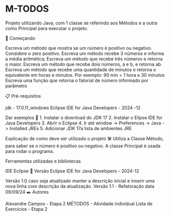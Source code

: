 # M-TODOS
Projeto utilizando Java, com 1 classe se referindo aos Métodos e a outra como Principal para executar o projeto.

🚀 Começando

Escreva um método que mostra se um número é positivo ou negativo. Considere o zero positivo.
Escreva um método recebe 3 números e informa a média aritmética;
Escreva um método que recebe três números e retorna o maior.
Escreva um método que recebe dois números, a e b, e retorna ab.
Escreva um método que recebe uma quantidade de minutos e retorna o equivalente em horas e minutos.
Por exemplo: 90 min = 1 hora e 30 minutos
Escreva uma função que retorna o fatorial de número informado por parâmetro

📋 Pré-requisitos

jdk - 17.0.11_windows Eclipse IDE for Java Developers - 2024 -12

Dar exemplos 🔧 1. Instalar o download do JDK 17 2. Instalar o Elipse IDE for Java Developers 3. Abrir o Eclipse 4. Ir até window -> Preferences -> Java -> Installed JREs 5. Adicionar JDK 17a lista de ambientes JRE

Explicação de como deve ser utilizado o projeto 🛠️ Utiliza a Classe Método, para saber se o número é positivo ou negativo. A classe Principal é usada para rodar o programa.

Ferramentas utilizadas e bibliotecas

IDE Eclipse 📌 Versão Eclipse IDE for Java Developers - 2024-12

Versão 1.0 caso seja atualizado manter a descrição inicial e inserir uma nova linha com descrição da atualização. Versão 1.1 - Refatoração data 09/09/24 ✒️ Autores

Alexandre Campos - Etapa 2 MÉTODOS - Atividade individual Lista de Exercícios - Etapa 2
